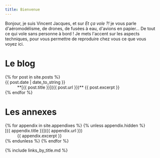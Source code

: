 ```yaml
---
title: Bienvenue
---
```


Bonjour, je suis Vincent Jacques, et sur *Et ça vole&nbsp;?!* je vous parle d'aéromodélisme, de drones, de fusées à eau, d'avions en papier...
De tout ce qui vole sans personne à bord&nbsp;!
Je mets l'accent sur les aspects techniques, pour vous permettre de reproduire chez vous ce que vous voyez ici.

Le blog
=======

<dl class="row">
{% for post in site.posts %}
<dt class="col-md-3">{{ post.date | date_to_string }}</dt>
<dd class="col-md-9">
**[{{ post.title }}]({{ post.url }})**
{{ post.excerpt }}
</dd>
{% endfor %}
</dl>

Les annexes
===========

<dl class="row">
{% for appendix in site.appendixes %}
{% unless appendix.hidden %}
<dt class="col-sm-3">[{{ appendix.title }}]({{ appendix.url }})</dt>
<dd class="col-sm-9">{{ appendix.excerpt }}</dd>
{% endunless %}
{% endfor %}
</dl>

{% include links_by_title.md %}
